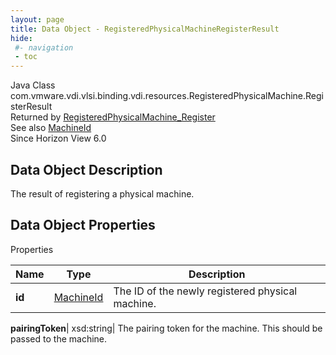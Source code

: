 ```yaml
---
layout: page
title: Data Object - RegisteredPhysicalMachineRegisterResult
hide:
 #- navigation
 - toc
---
```






Java Class
    com.vmware.vdi.vlsi.binding.vdi.resources.RegisteredPhysicalMachine.RegisterResult  
Returned by
     [RegisteredPhysicalMachine_Register](vdi.resources.RegisteredPhysicalMachine.md#register)  
See also
     [MachineId](vdi.entity.MachineId.md)  
Since 
    Horizon View 6.0

## Data Object Description 

The result of registering a physical machine. 

## Data Object Properties

Properties

Name |  Type |  Description   
---|---|---  
**id**| [MachineId](vdi.entity.MachineId.md)|  The ID of the newly registered physical machine.   
  
**pairingToken**|  xsd:string|  The pairing token for the machine. This should be passed to the machine.   
  
  
  
 
  
  

